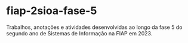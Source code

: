# fiap-2sioa-fase-5
Trabalhos, anotações e atividades desenvolvidas ao longo da fase 5 do segundo ano de Sistemas de Informação na FIAP em 2023.
